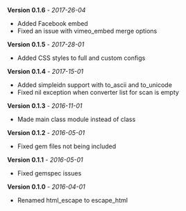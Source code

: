 **Version 0.1.6** - *2017-26-04*

- Added Facebook embed
- Fixed an issue with vimeo_embed merge options

**Version 0.1.5** - *2017-28-01*

- Added CSS styles to full and custom configs

**Version 0.1.4** - *2017-15-01*

- Added simpleidn support with to_ascii and to_unicode
- Fixed nil exception when converter list for scan is empty

**Version 0.1.3** - *2016-11-01*

- Made main class module instead of class

**Version 0.1.2** - *2016-05-01*

- Fixed gem files not being included

**Version 0.1.1** - *2016-05-01*

- Fixed gemspec issues

**Version 0.1.0** - *2016-04-01*

- Renamed html_escape to escape_html
